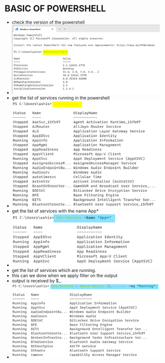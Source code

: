 # BASIC OF POWERSHELL
* check the version  of the powershell
* ![image_1](images/powershell_basic/1.png)
* get the list of services running in the powershell
* ![image_1](images/powershell_basic/2.png)
* get the list of services with the name App*
* ![image_1](images/powershell_basic/3.png)
* get the list of services which are running.
* this can we done when we apply filter on the output
* output is received by $_.
* ![image_1](images/powershell_basic/4.png)

